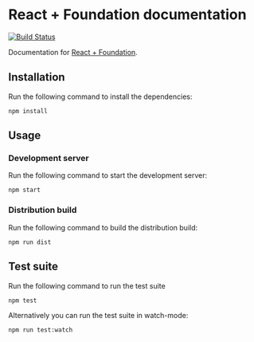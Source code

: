 # React + Foundation documentation

[![Build Status](https://travis-ci.org/digiaonline/react-foundation-docs.svg?branch=develop)](https://travis-ci.org/digiaonline/react-foundation-docs)

Documentation for [React + Foundation](http://github.com/nordsoftware/react-foundation-docs).

## Installation

Run the following command to install the dependencies:

```
npm install
```

## Usage

### Development server

Run the following command to start the development server:

```
npm start
```

### Distribution build

Run the following command to build the distribution build:

```
npm run dist
```

## Test suite

Run the following command to run the test suite

```
npm test
```

Alternatively you can run the test suite in watch-mode:

```
npm run test:watch
```
